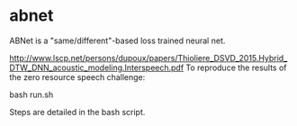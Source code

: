 abnet
=====

ABNet is a "same/different"-based loss trained neural net.

http://www.lscp.net/persons/dupoux/papers/Thioliere_DSVD_2015.Hybrid_DTW_DNN_acoustic_modeling.Interspeech.pdf
To reproduce the results of the zero resource speech challenge:

  bash run.sh


Steps are detailed in the bash script.